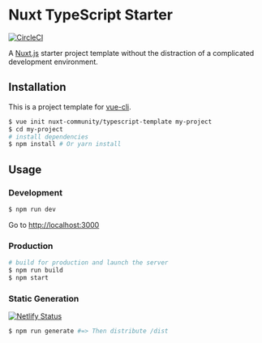 # Nuxt TypeScript Starter

[![CircleCI](https://circleci.com/gh/nuxt-community/typescript-template/tree/master.svg?style=svg)](https://circleci.com/gh/nuxt-community/typescript-template/tree/master)

A [Nuxt.js](https://github.com/nuxt/nuxt.js) starter project template without the distraction of a complicated development environment.

## Installation

This is a project template for [vue-cli](https://github.com/vuejs/vue-cli).

``` bash
$ vue init nuxt-community/typescript-template my-project
$ cd my-project
# install dependencies
$ npm install # Or yarn install
```

## Usage

### Development

``` bash
$ npm run dev
```

Go to [http://localhost:3000](http://localhost:3000)

### Production

``` bash
# build for production and launch the server
$ npm run build
$ npm start
```

### Static Generation

[![Netlify Status](https://api.netlify.com/api/v1/badges/e5bf3478-1cb8-44c4-8aeb-040083bd39ca/deploy-status)](https://nuxt-ts-template.netlify.com/)

```bash
$ npm run generate #=> Then distribute /dist
```
